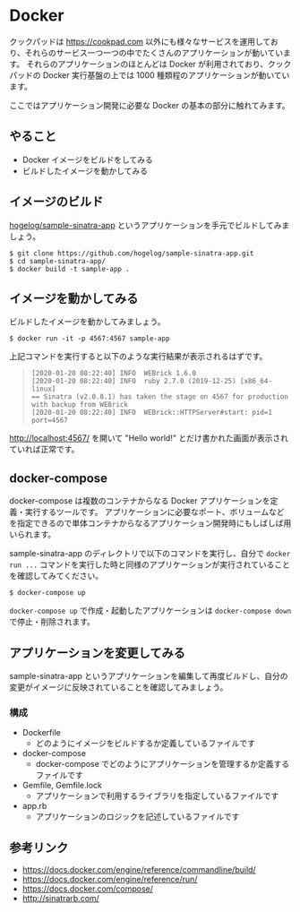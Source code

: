 # Docker
クックパッドは <https://cookpad.com> 以外にも様々なサービスを運用しており、それらのサービス一つ一つの中でたくさんのアプリケーションが動いています。
それらのアプリケーションのほとんどは Docker が利用されており、クックパッドの Docker 実行基盤の上では 1000 種類程のアプリケーションが動いています。

ここではアプリケーション開発に必要な Docker の基本の部分に触れてみます。

## やること
- Docker イメージをビルドをしてみる
- ビルドしたイメージを動かしてみる

## イメージのビルド
[hogelog/sample-sinatra-app](https://github.com/hogelog/sample-sinatra-app) というアプリケーションを手元でビルドしてみましょう。

```console
$ git clone https://github.com/hogelog/sample-sinatra-app.git
$ cd sample-sinatra-app/
$ docker build -t sample-app .
```

## イメージを動かしてみる
ビルドしたイメージを動かしてみましょう。

```console
$ docker run -it -p 4567:4567 sample-app
```

上記コマンドを実行すると以下のような実行結果が表示されるはずです。

> ```
> [2020-01-20 08:22:40] INFO  WEBrick 1.6.0
> [2020-01-20 08:22:40] INFO  ruby 2.7.0 (2019-12-25) [x86_64-linux]
> == Sinatra (v2.0.8.1) has taken the stage on 4567 for production with backup from WEBrick
> [2020-01-20 08:22:40] INFO  WEBrick::HTTPServer#start: pid=1 port=4567
> ```

<http://localhost:4567/> を開いて "Hello world!" とだけ書かれた画面が表示されていれば正常です。

## docker-compose
docker-compose は複数のコンテナからなる Docker アプリケーションを定義・実行するツールです。
アプリケーションに必要なポート、ボリュームなどを指定できるので単体コンテナからなるアプリケーション開発時にもしばしば用いられます。

sample-sinatra-app のディレクトリで以下のコマンドを実行し、自分で `docker run ...` コマンドを実行した時と同様のアプリケーションが実行されていることを確認してみてください。

```console
$ docker-compose up
```

`docker-compose up` で作成・起動したアプリケーションは `docker-compose down` で停止・削除されます。

## アプリケーションを変更してみる
sample-sinatra-app というアプリケーションを編集して再度ビルドし、自分の変更がイメージに反映されていることを確認してみましょう。

### 構成
- Dockerfile
  - どのようにイメージをビルドするか定義しているファイルです
- docker-compose
  - docker-compose でどのようにアプリケーションを管理するか定義するファイルです
- Gemfile, Gemfile.lock
  - アプリケーションで利用するライブラリを指定しているファイルです
- app.rb
  - アプリケーションのロジックを記述しているファイルです

## 参考リンク
- <https://docs.docker.com/engine/reference/commandline/build/>
- <https://docs.docker.com/engine/reference/run/>
- <https://docs.docker.com/compose/>
- <http://sinatrarb.com/>
